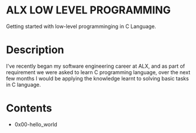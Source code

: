 # ALX LOW LEVEL PROGRAMMING
Getting started with low-level programminging in C Language.

# Description
I've recently began my software engineering career at ALX, and as part of requirement we were asked to learn C programming language, over the next few months I would be applying the knowledge learnt to solving basic tasks in C language.

# Contents
* 0x00-hello_world
